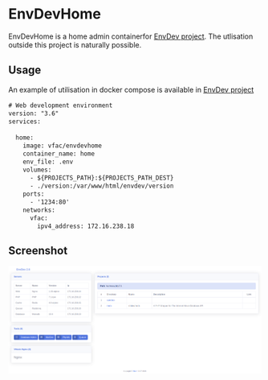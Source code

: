 # EnvDevHome

EnvDevHome is a home admin containerfor [EnvDev project](https://vfac.fr/projects/envdev).
The utlisation outside this project is naturally possible.

## Usage

An example of utilisation in docker compose is available in [EnvDev project](https://vfac.fr/projects/envdev)

```docker
# Web development environment
version: "3.6"
services:

  home:
    image: vfac/envdevhome
    container_name: home
    env_file: .env
    volumes:
      - ${PROJECTS_PATH}:${PROJECTS_PATH_DEST}
      - ./version:/var/www/html/envdev/version
    ports:
      - '1234:80'
    networks:
      vfac:
        ipv4_address: 172.16.238.18
```

## Screenshot

![Screenshot](https://github.com/vfalies/EnvDevHome/blob/master/doc/EnvDevHome.png)
